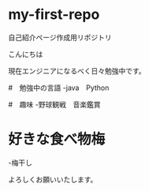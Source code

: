 # my-first-repo
自己紹介ページ作成用リポジトリ

こんにちは

現在エンジニアになるべく日々勉強中です。

#　勉強中の言語
-java　Python

#　趣味
-野球観戦　音楽鑑賞

# 好きな食べ物梅
-梅干し


よろしくお願いいたします。